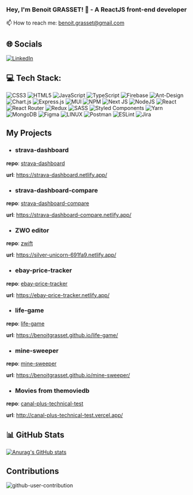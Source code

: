 ### Hey, I'm Benoit GRASSET! 👋 - A ReactJS front-end developer

📫 How to reach me: benoit.grasset@gmail.com

## 🌐 Socials
[![LinkedIn](https://img.shields.io/badge/LinkedIn-%230077B5.svg?logo=linkedin&logoColor=white)](https://linkedin.com/in/benoit-grasset-330304103) 

## 💻 Tech Stack:
![CSS3](https://img.shields.io/badge/css3-%231572B6.svg?style=for-the-badge&logo=css3&logoColor=white) ![HTML5](https://img.shields.io/badge/html5-%23E34F26.svg?style=for-the-badge&logo=html5&logoColor=white) ![JavaScript](https://img.shields.io/badge/javascript-%23323330.svg?style=for-the-badge&logo=javascript&logoColor=%23F7DF1E) ![TypeScript](https://img.shields.io/badge/typescript-%23007ACC.svg?style=for-the-badge&logo=typescript&logoColor=white) ![Firebase](https://img.shields.io/badge/firebase-%23039BE5.svg?style=for-the-badge&logo=firebase) ![Ant-Design](https://img.shields.io/badge/-AntDesign-%230170FE?style=for-the-badge&logo=ant-design&logoColor=white) ![Chart.js](https://img.shields.io/badge/chart.js-F5788D.svg?style=for-the-badge&logo=chart.js&logoColor=white) ![Express.js](https://img.shields.io/badge/express.js-%23404d59.svg?style=for-the-badge&logo=express&logoColor=%2361DAFB) ![MUI](https://img.shields.io/badge/MUI-%230081CB.svg?style=for-the-badge&logo=material-ui&logoColor=white) ![NPM](https://img.shields.io/badge/NPM-%23000000.svg?style=for-the-badge&logo=npm&logoColor=white) ![Next JS](https://img.shields.io/badge/Next-black?style=for-the-badge&logo=next.js&logoColor=white) ![NodeJS](https://img.shields.io/badge/node.js-6DA55F?style=for-the-badge&logo=node.js&logoColor=white) ![React](https://img.shields.io/badge/react-%2320232a.svg?style=for-the-badge&logo=react&logoColor=%2361DAFB) ![React Router](https://img.shields.io/badge/React_Router-CA4245?style=for-the-badge&logo=react-router&logoColor=white) ![Redux](https://img.shields.io/badge/redux-%23593d88.svg?style=for-the-badge&logo=redux&logoColor=white) ![SASS](https://img.shields.io/badge/SASS-hotpink.svg?style=for-the-badge&logo=SASS&logoColor=white) ![Styled Components](https://img.shields.io/badge/styled--components-DB7093?style=for-the-badge&logo=styled-components&logoColor=white) ![Yarn](https://img.shields.io/badge/yarn-%232C8EBB.svg?style=for-the-badge&logo=yarn&logoColor=white) ![MongoDB](https://img.shields.io/badge/MongoDB-%234ea94b.svg?style=for-the-badge&logo=mongodb&logoColor=white) 	![Figma](https://img.shields.io/badge/figma-%23F24E1E.svg?style=for-the-badge&logo=figma&logoColor=white) ![LINUX](https://img.shields.io/badge/Linux-FCC624?style=for-the-badge&logo=linux&logoColor=black) ![Postman](https://img.shields.io/badge/Postman-FF6C37?style=for-the-badge&logo=postman&logoColor=white) ![ESLint](https://img.shields.io/badge/ESLint-4B3263?style=for-the-badge&logo=eslint&logoColor=white) ![Jira](https://img.shields.io/badge/jira-%230A0FFF.svg?style=for-the-badge&logo=jira&logoColor=white)

## My Projects

- ### strava-dashboard

**repo**: [strava-dashboard](https://github.com/benoitgrasset/strava-dashboard)

**url**: https://strava-dashboard.netlify.app/

- ### strava-dashboard-compare

**repo**: [strava-dashboard-compare](https://github.com/benoitgrasset/strava-dashboard-compare)

**url**: https://strava-dashboard-compare.netlify.app/

- ### ZWO editor

**repo**: [zwift](https://github.com/benoitgrasset/zwift)

**url**: https://silver-unicorn-691fa9.netlify.app/

- ### ebay-price-tracker

**repo**: [ebay-price-tracker](https://github.com/benoitgrasset/ebay-price-tracker)

**url**: https://ebay-price-tracker.netlify.app/

- ### life-game

**repo**: [life-game](https://github.com/benoitgrasset/life-game)

**url**: https://benoitgrasset.github.io/life-game/

- ### mine-sweeper

**repo**: [mine-sweeper](https://github.com/benoitgrasset/mine-sweeper)

**url**: https://benoitgrasset.github.io/mine-sweeper/

- ### Movies from themoviedb

**repo**: [canal-plus-technical-test](https://github.com/benoitgrasset/canal-plus-technical-test)

**url**: http://canal-plus-technical-test.vercel.app/


## 📊 GitHub Stats

[![Anurag's GitHub stats](https://github-readme-stats.vercel.app/api?username=benoitgrasset)](https://github.com/anuraghazra/github-readme-stats)

## Contributions

![github-user-contribution](https://github.com/benoitgrasset/benoitgrasset/assets/32497923/23ebd0a6-8e02-4f8a-bb13-e03c066e46ce)
